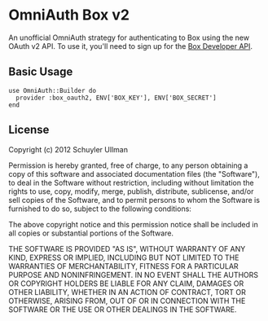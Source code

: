 # OmniAuth Box v2

An unofficial OmniAuth strategy for authenticating to Box using the new OAuth v2
API. To use it, you'll need to sign up for the [Box Developer API](http://developers.box.com/).

## Basic Usage

    use OmniAuth::Builder do
      provider :box_oauth2, ENV['BOX_KEY'], ENV['BOX_SECRET']
    end

## License

Copyright (c) 2012 Schuyler Ullman

Permission is hereby granted, free of charge, to any person obtaining a copy of this software and associated documentation files (the "Software"), to deal in the Software without restriction, including without limitation the rights to use, copy, modify, merge, publish, distribute, sublicense, and/or sell copies of the Software, and to permit persons to whom the Software is furnished to do so, subject to the following conditions:

The above copyright notice and this permission notice shall be included in all copies or substantial portions of the Software.

THE SOFTWARE IS PROVIDED "AS IS", WITHOUT WARRANTY OF ANY KIND, EXPRESS OR IMPLIED, INCLUDING BUT NOT LIMITED TO THE WARRANTIES OF MERCHANTABILITY, FITNESS FOR A PARTICULAR PURPOSE AND NONINFRINGEMENT. IN NO EVENT SHALL THE AUTHORS OR COPYRIGHT HOLDERS BE LIABLE FOR ANY CLAIM, DAMAGES OR OTHER LIABILITY, WHETHER IN AN ACTION OF CONTRACT, TORT OR OTHERWISE, ARISING FROM, OUT OF OR IN CONNECTION WITH THE SOFTWARE OR THE USE OR OTHER DEALINGS IN THE SOFTWARE.
